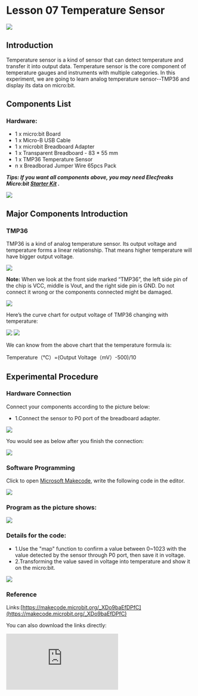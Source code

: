 ﻿# Lesson 07 Temperature Sensor

 ![](https://wiki-media-ef.oss-cn-hongkong.aliyuncs.com//images/fMCJitN.jpg)

## Introduction


Temperature sensor is a kind of sensor that can detect temperature and transfer it into output data. Temperature sensor is the core component of temperature gauges and instruments with multiple categories. In this experiment, we are going to learn analog temperature sensor--TMP36 and display its data on micro:bit.

## Components List


### Hardware:
- 1 x micro:bit Board
- 1 x Micro-B USB Cable
- 1 x microbit Breadboard Adapter
- 1 x Transparent Breadboard - 83 * 55 mm
- 1 x TMP36 Temperature Sensor
- n x Breadborad Jumper Wire 65pcs Pack

***Tips: If you want all components above, you may need Elecfreaks Micro:bit [Starter Kit](https://www.elecfreaks.com/micro-bit-starter-kit.html) .***

![](https://wiki-media-ef.oss-cn-hongkong.aliyuncs.com//images/W4tseua.jpg)

## Major Components Introduction

### TMP36

TMP36 is a kind of analog temperature sensor. Its output voltage and temperature forms a linear relationship. That means higher temperature will have bigger output voltage.

![](https://wiki-media-ef.oss-cn-hongkong.aliyuncs.com//images/SDoXRcM.jpg)

**Note:**
When we look at the front side marked “TMP36”, the left side pin of the chip is VCC, middle is Vout, and the right side pin is GND. Do not connect it wrong or the components connected might be damaged.

![](https://wiki-media-ef.oss-cn-hongkong.aliyuncs.com//images/P6ZkUDh.jpg)

Here’s the curve chart for output voltage of TMP36 changing with temperature:

![](https://wiki-media-ef.oss-cn-hongkong.aliyuncs.com//images/5R7izFc.jpg)
![](https://wiki-media-ef.oss-cn-hongkong.aliyuncs.com//images/U2c4qdp.jpg)

We can know from the above chart that the temperature formula is:

Temperature（℃）=(Output Voltage（mV）-500)/10

## Experimental Procedure

### Hardware Connection
Connect your components according to the picture below:

- 1.Connect the sensor to P0 port of the breadboard adapter.

![](https://wiki-media-ef.oss-cn-hongkong.aliyuncs.com//images/HnUeLBR.jpg)

You would see as  below after you finish the connection:

![](https://wiki-media-ef.oss-cn-hongkong.aliyuncs.com//images/IAor80B.jpg)

### Software Programming

Click to open [Microsoft Makecode](https://makecode.microbit.org/), write the following code in the editor.

![](https://wiki-media-ef.oss-cn-hongkong.aliyuncs.com//images/JHZUvh2.png)

### Program as the picture shows:

![](https://wiki-media-ef.oss-cn-hongkong.aliyuncs.com//images/8kZxYpc.png)

### Details for the code:
- 1.Use the "map" function to confirm a value between 0~1023 with the value detected by the sensor through P0 port, then save it in voltage.
- 2.Transforming the value saved in voltage into temperature and show it on the micro:bit.

![](https://wiki-media-ef.oss-cn-hongkong.aliyuncs.com//images/8kZxYpc.png)

### Reference
Links:[https://makecode.microbit.org/_XDo9baEfDPfC](https://makecode.microbit.org/_XDo9baEfDPfC)

You can also download the links directly:

<div
    style={{
        position: 'relative',
        paddingBottom: '60%',
        overflow: 'hidden',
    }}
>
    <iframe
        src="https://makecode.microbit.org/_XDo9baEfDPfC"
        frameborder="0"
        sandbox="allow-popups allow-forms allow-scripts allow-same-origin"
        style={{
            position: 'absolute',
            width: '100%',
            height: '100%',
        }}
    />
</div>

## Result

The current temperature is showing on the micro:bit.

![](https://wiki-media-ef.oss-cn-hongkong.aliyuncs.com//images/b0w5PkN.gif)


## Exploration


## FAQ
